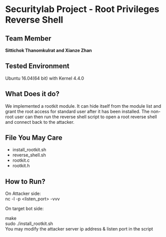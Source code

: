 # Securitylab Project - Root Privileges Reverse Shell

## Team Member
<b>Sittichok Thanomkulrat and Xianze Zhan</b>

## Tested Environment
Ubuntu 16.04(64 bit) with Kernel 4.4.0

## What Does it do?
We implemented a rootkit module. It can hide itself from the module list and grant the root access for standard user after it has been installed. The non-root user can then run the reverse shell script to open a root reverse shell and connect back to the attacker. 

## File You May Care
- install_rootkit.sh
- reverse_shell.sh
- rootkit.c
- rootkit.h

## How to Run? <br />
On Attacker side: <br />
  nc -l -p <listen_port> -vvv <br />

On target bot side: <br />

   make <br />
  sudo ./install_rootkit.sh <br />
You may modify the attacker server ip address & listen port in the script <br />
